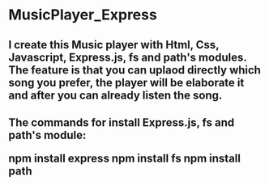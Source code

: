 # MusicPlayer_Express

<h2>I create this Music player with Html, Css, Javascript, Express.js, fs and path's modules. The feature is that you can uplaod directly which song you prefer, the player will be elaborate it and after you can already listen the song.</h2>
<h2>The commands for install Express.js, fs and path's module:
  
npm install express
npm install fs
npm install path</h2>
